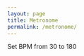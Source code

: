 ```yaml
---
layout: page
title: Metronome
permalink: /metronome/
---
```



<div class="setParentOuter" >
    <div id="bpm"></div>
    <div id="startStop"></div>
</div>

Set BPM from 30 to 180

<script>

//Code from https://github.com/padenot/metro/blob/master/metro.js.md

function clamp(v, min, max) {
    return Math.min(max, Math.max(min, v));
}

function clampTempo(t) {
    return clamp(t, 30, 300);
}

function getTempo() {
    return clampTempo(parseFloat($("input").value));
}

$ = document.querySelector.bind(document);

var ac = new AudioContext();

function setup() {
    var buf = ac.createBuffer(1, ac.sampleRate * 2, ac.sampleRate);
    var channel = buf.getChannelData(0);
    var phase = 0;
    var amp = 1;
    var duration_frames = ac.sampleRate / 50;
    const f = 330;

    for (var i = 0; i < duration_frames; i++) {
        channel[i] = Math.sin(phase) * amp;
        phase += 2 * Math.PI * f / ac.sampleRate;
        if (phase > 2 * Math.PI) {
            phase -= 2 * Math.PI;
        }
        amp -= 1 / duration_frames;
    }

    source = ac.createBufferSource();
    source.buffer = buf;
    source.loop = true;
    source.loopEnd = 1 / (getTempo() / 60);
    source.connect(ac.destination);
    source.start(0);
    ac.suspend();
}

var input = document.createElement("input");
input.type = "number";
input.min = 30;
input.max = 180;
input.step = 1;
input.value = 130;
input.autofocus = true;

var button = document.createElement("button");
button.classList.add("playButton");
button.classList.add("playIcon");


window.onload = function() {
    //document.body.appendChild(input);
    //document.body.appendChild(button);
    
    document.getElementById("startStop").appendChild(button);
    document.getElementById("bpm").appendChild(input);

    for (e of [input, button]) {
        /* CSS-in-js is trendy */
        e.style = "font-size: 2em; display: block; margin: 1em auto;";
    }

    button.onclick = function() {
        if (ac.state == "running") {
            ac.suspend();
            button.classList.remove("pauseIcon");
            button.classList.add("playIcon");
        } else {
            ac.resume();
            button.classList.remove("playIcon");
            button.classList.add("pauseIcon");
        }
    }

    input.onchange = function() {
        setTimeout(function() {
            input.value = getTempo();
        }, 0);
    }
    input.oninput = function() {
        source.loopEnd = 1 / (getTempo() / 60);
    }

    setup();
}
</script>

